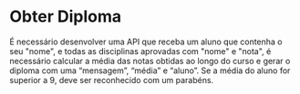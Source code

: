 # Obter Diploma

É necessário desenvolver uma API que receba um aluno que contenha o seu "nome",
e todas as disciplinas aprovadas com "nome" e "nota", é necessário calcular a média
das notas obtidas ao longo do curso e gerar o diploma com uma “mensagem”,
“média” e “aluno”.
Se a média do aluno for superior a 9, deve ser reconhecido com um parabéns.

